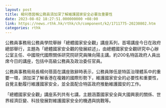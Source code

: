 ```yaml
---
layout: post
title: 楊何蓓茵稱公務員須加深了解維護國家安全必要及重要性
date: 2023-08-02 18:27:51.000000000 +08:00
link: https://news.rthk.hk/rthk/ch/component/k2/1711775-20230802.htm
categories: rthk
---
```


公務員事務局公務員學院舉辦「總體國家安全觀」講座系列，首場講座今日在政府總部舉行，主題為「總體國家安全觀的發展綜述」，由總體國家安全觀研究中心辦公室主任、中國現代國際關係研究院研究員陳向陽主講。約200名特區政府人員出席今日的講座，包括中高級公務員及政治委任官員。
 
公務員事務局局長楊何蓓茵在講座致辭時表示，公務員隊伍是特區治理體系中的重要一環，須加深了解香港在複雜的國際形勢下，維護國家安全的必要性和重要性，自覺主動履行維護國家安全，並全面配合特區政府推動維護國安的工作。
 
「總體國家安全觀」講座系列共有七講，主題涵蓋國家安全與大國興衰的關係、世界經濟巨變、科技發展對維護國家安全的機遇與挑戰等。
